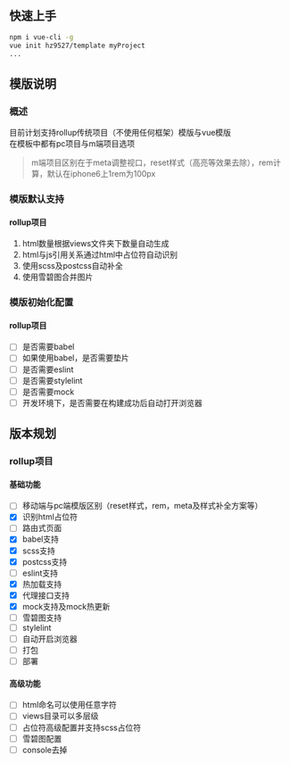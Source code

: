 ## 快速上手
```sh
npm i vue-cli -g
vue init hz9527/template myProject
...
```

## 模版说明
### 概述
目前计划支持rollup传统项目（不使用任何框架）模版与vue模版  
在模板中都有pc项目与m端项目选项  

> m端项目区别在于meta调整视口，reset样式（高亮等效果去除），rem计算，默认在iphone6上1rem为100px

### 模版默认支持
#### rollup项目
1. html数量根据views文件夹下数量自动生成
2. html与js引用关系通过html中占位符自动识别
3. 使用scss及postcss自动补全
4. 使用雪碧图合并图片

### 模版初始化配置
#### rollup项目
- [ ] 是否需要babel
- [ ] 如果使用babel，是否需要垫片
- [ ] 是否需要eslint
- [ ] 是否需要stylelint
- [ ] 是否需要mock
- [ ] 开发环境下，是否需要在构建成功后自动打开浏览器

## 版本规划
### rollup项目
#### 基础功能
- [ ] 移动端与pc端模版区别（reset样式，rem，meta及样式补全方案等）
- [x] 识别html占位符
- [ ] 路由式页面
- [x] babel支持
- [x] scss支持
- [x] postcss支持
- [ ] eslint支持
- [x] 热加载支持
- [x] 代理接口支持
- [x] mock支持及mock热更新
- [ ] 雪碧图支持
- [ ] stylelint
- [ ] 自动开启浏览器
- [ ] 打包
- [ ] 部署

#### 高级功能
- [ ] html命名可以使用任意字符
- [ ] views目录可以多层级
- [ ] 占位符高级配置并支持scss占位符
- [ ] 雪碧图配置
- [ ] console去掉
